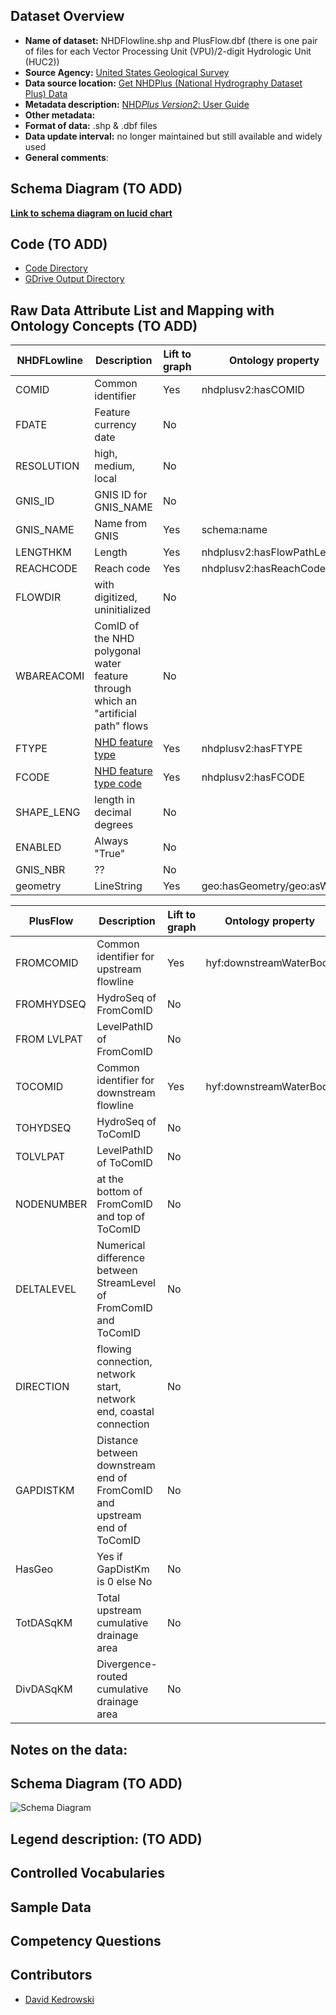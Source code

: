 ## Dataset Overview
* **Name of dataset:** NHDFlowline.shp and PlusFlow.dbf (there is one pair of files for each Vector Processing Unit (VPU)/2-digit Hydrologic Unit (HUC2))
* **Source Agency:** [United States Geological Survey](https://www.usgs.gov/)
* **Data source location:** [Get NHDPlus (National Hydrography Dataset Plus) Data](https://www.epa.gov/waterdata/get-nhdplus-national-hydrography-dataset-plus-data#v2datamap)
* **Metadata description:** [NHD*Plus Version2*: User Guide](https://www.epa.gov/system/files/documents/2023-04/NHDPlusV2_User_Guide.pdf)
* **Other metadata:** 
* **Format of data:** .shp & .dbf files
* **Data update interval:** no longer maintained but still available and widely used
* **General comments**:

## Schema Diagram (TO ADD)
[**Link to schema diagram on lucid chart**]()

## Code (TO ADD)
* [Code Directory]()
* [GDrive Output Directory]()

## Raw Data Attribute List and Mapping with Ontology Concepts (TO ADD)
| NHDFLowline | Description | Lift to graph | Ontology property |
| --- | --- | --- |--- |
| COMID | Common identifier | Yes | nhdplusv2:hasCOMID |
| FDATE | Feature currency date | No |  |
| RESOLUTION | high, medium, local | No |  |
| GNIS_ID | GNIS ID for GNIS_NAME | No |  |
| GNIS_NAME | Name from GNIS | Yes | schema:name |
| LENGTHKM | Length | Yes | nhdplusv2:hasFlowPathLength |
| REACHCODE | Reach code | Yes | nhdplusv2:hasReachCode |
| FLOWDIR | with digitized, uninitialized | No |  |
| WBAREACOMI | ComID of the NHD polygonal water feature through which an "artificial path" flows | No |  |
| FTYPE | [NHD feature type](https://files.hawaii.gov/dbedt/op/gis/data/NHD%20Complete%20FCode%20Attribute%20Value%20List.pdf) | Yes | nhdplusv2:hasFTYPE |
| FCODE | [NHD feature type code](https://files.hawaii.gov/dbedt/op/gis/data/NHD%20Complete%20FCode%20Attribute%20Value%20List.pdf) | Yes | nhdplusv2:hasFCODE |
| SHAPE_LENG | length in decimal degrees | No |  |
| ENABLED | Always "True" | No |  |
| GNIS_NBR | ?? | No |  |
| geometry | LineString | Yes | geo:hasGeometry/geo:asWKT |

| PlusFlow | Description | Lift to graph | Ontology property |
| --- | --- | --- | --- |
| FROMCOMID | Common identifier for upstream flowline | Yes | hyf:downstreamWaterBody |
| FROMHYDSEQ | HydroSeq of FromComID | No |  |
| FROM LVLPAT | LevelPathID of FromComID | No |  |
| TOCOMID | Common identifier for downstream flowline | Yes | hyf:downstreamWaterBody |
| TOHYDSEQ | HydroSeq of ToComID | No |  |
| TOLVLPAT | LevelPathID of ToComID | No |  |
| NODENUMBER | at the bottom of FromComID and top of ToComID | No |  |
| DELTALEVEL | Numerical difference between StreamLevel of FromComID and ToComID | No |  |
| DIRECTION | flowing connection, network start, network end, coastal connection | No |  |
| GAPDISTKM | Distance between downstream end of FromComID and upstream end of ToComID | No |  |
| HasGeo | Yes if GapDistKm is 0 else No | No |  |
| TotDASqKM | Total upstream cumulative drainage area | No |  |
| DivDASqKM | Divergence-routed cumulative drainage area | No |  |

**Notes on the data:**
- 

## Schema Diagram (TO ADD)
![Schema Diagram]()

**Legend description:** (TO ADD)
- 

## Controlled Vocabularies 

## Sample Data

## Competency Questions 

## Contributors
* [David Kedrowski](https://github.com/dkedrowski)
